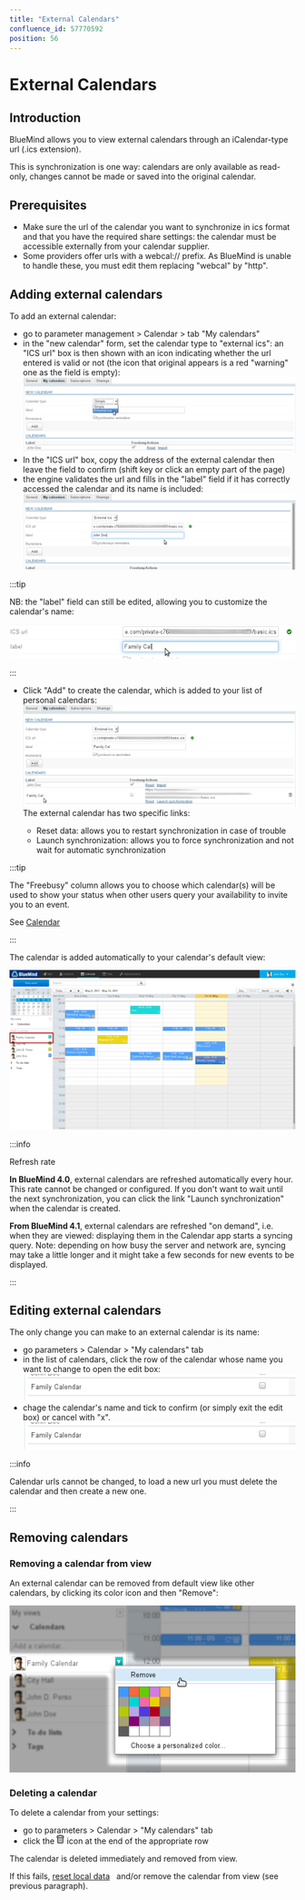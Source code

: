 ```yaml
---
title: "External Calendars"
confluence_id: 57770592
position: 56
---
```

# External Calendars


## Introduction

BlueMind allows you to view external calendars through an iCalendar-type url (.ics extension).

This is synchronization is one way: calendars are only available as read-only, changes cannot be made or saved into the original calendar.


## Prerequisites

- Make sure the url of the calendar you want to synchronize in ics format and that you have the required share settings: the calendar must be accessible externally from your calendar supplier.
- Some providers offer urls with a webcal:// prefix. As BlueMind is unable to handle these, you must edit them replacing "webcal" by "http".


## Adding external calendars

To add an external calendar:

- go to parameter management > Calendar > tab "My calendars"
- in the "new calendar" form, set the calendar type to "external ics": an "ICS url" box is then shown with an icon indicating whether the url entered is valid or not (the icon that original appears is a red "warning" one as the field is empty):![](../../attachments/57770592/57770610.png)
- In the "ICS url" box, copy the address of the external calendar then leave the field to confirm (shift key or click an empty part of the page)
- the engine validates the url and fills in the "label" field if it has correctly accessed the calendar and its name is included:
![](../../attachments/57770592/57770608.png)


:::tip

NB: the "label" field can still be edited, allowing you to customize the calendar's name:

![](../../attachments/57770592/57770606.png)

:::

- Click "Add" to create the calendar, which is added to your list of personal calendars:
![](../../attachments/57770592/57770604.png) 
The external calendar has two specific links:

    - Reset data: allows you to restart synchronization in case of trouble
    - Launch synchronization: allows you to force synchronization and not wait for automatic synchronization


:::tip

The "Freebusy" column allows you to choose which calendar(s) will be used to show your status when other users query your availability to invite you to an event.

See [Calendar](/Guide_de_l_utilisateur/L_agenda/)

:::

The calendar is added automatically to your calendar's default view:

![](../../attachments/57770592/57770598.png)


:::info

Refresh rate

**In BlueMind 4.0**, external calendars are refreshed automatically every hour. This rate cannot be changed or configured. If you don't want to wait until the next synchronization, you can click the link "Launch synchronization" when the calendar is created.

**From BlueMind 4.1**, external calendars are refreshed "on demand", i.e. when they are viewed: displaying them in the Calendar app starts a syncing query.
Note: depending on how busy the server and network are, syncing may take a little longer and it might take a few seconds for new events to be displayed.

:::

## Editing external calendars

The only change you can make to an external calendar is its name:

- go parameters > Calendar > "My calendars" tab
- in the list of calendars, click the row of the calendar whose name you want to change to open the edit box:![](../../attachments/57770592/57770602.png)
- chage the calendar's name and tick to confirm (or simply exit the edit box) or cancel with "x".![](../../attachments/57770592/57770600.png)


:::info

Calendar urls cannot be changed, to load a new url you must delete the calendar and then create a new one.

:::

## Removing calendars

### Removing a calendar from view

An external calendar can be removed from default view like other calendars, by clicking its color icon and then "Remove":

![](../../attachments/57770592/57770593.png)

### Deleting a calendar

To delete a calendar from your settings:

- go to parameters > Calendar > "My calendars" tab
- click the ![](../../attachments/57769989/69896481.png) icon at the end of the appropriate row


The calendar is deleted immediately and removed from view.

If this fails, [reset local data](/Guide_de_l_utilisateur/Paramètres_utilisateur/)   and/or remove the calendar from view (see previous paragraph).


